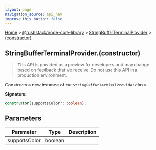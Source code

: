 ```yaml
---
layout: page
navigation_source: api_nav
improve_this_button: false
---
```



[Home](./index.md) &gt; [@rushstack/node-core-library](./node-core-library.md) &gt; [StringBufferTerminalProvider](./node-core-library.stringbufferterminalprovider.md) &gt; [(constructor)](./node-core-library.stringbufferterminalprovider._constructor_.md)

## StringBufferTerminalProvider.(constructor)

> This API is provided as a preview for developers and may change based on feedback that we receive. Do not use this API in a production environment.
>

Constructs a new instance of the `StringBufferTerminalProvider` class

<b>Signature:</b>

```typescript
constructor(supportsColor?: boolean);
```

## Parameters

|  Parameter | Type | Description |
|  --- | --- | --- |
|  supportsColor | boolean |  |
